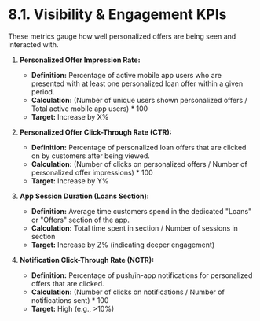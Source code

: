 # 8.1. Visibility & Engagement KPIs

These metrics gauge how well personalized offers are being seen and interacted with.

1.  **Personalized Offer Impression Rate:**
    *   **Definition:** Percentage of active mobile app users who are presented with at least one personalized loan offer within a given period.
    *   **Calculation:** (Number of unique users shown personalized offers / Total active mobile app users) * 100
    *   **Target:** Increase by X%

2.  **Personalized Offer Click-Through Rate (CTR):**
    *   **Definition:** Percentage of personalized loan offers that are clicked on by customers after being viewed.
    *   **Calculation:** (Number of clicks on personalized offers / Number of personalized offer impressions) * 100
    *   **Target:** Increase by Y%

3.  **App Session Duration (Loans Section):**
    *   **Definition:** Average time customers spend in the dedicated "Loans" or "Offers" section of the app.
    *   **Calculation:** Total time spent in section / Number of sessions in section
    *   **Target:** Increase by Z% (indicating deeper engagement)

4.  **Notification Click-Through Rate (NCTR):**
    *   **Definition:** Percentage of push/in-app notifications for personalized offers that are clicked.
    *   **Calculation:** (Number of clicks on notifications / Number of notifications sent) * 100
    *   **Target:** High (e.g., >10%)